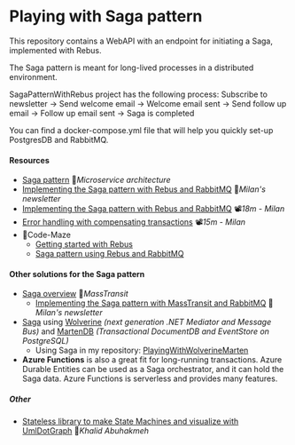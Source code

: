 # Playing with Saga pattern
This repository contains a WebAPI with an endpoint for initiating a Saga, implemented with Rebus.

The Saga pattern is meant for long-lived processes in a distributed environment.

SagaPatternWithRebus project has the following process: Subscribe to newsletter -> Send welcome email -> Welcome email sent -> Send follow up email -> Follow up email sent -> Saga is completed

You can find a docker-compose.yml file that will help you quickly set-up PostgresDB and RabbitMQ.

#### Resources

- [Saga pattern](https://microservices.io/patterns/data/saga.html) 📓*Microservice architecture*
- [Implementing the Saga pattern with Rebus and RabbitMQ](https://www.milanjovanovic.tech/blog/implementing-the-saga-pattern-with-rebus-and-rabbitmq) 📓*Milan's newsletter*
- [Implementing the Saga pattern with Rebus and RabbitMQ](https://youtu.be/dlXCodLxhag) 📽️*18m -* *Milan*
- [Error handling with compensating transactions](https://youtu.be/FPVzevl6Ri8) 📽️*15m -* *Milan*
- 📓Code-Maze
  - [Getting started with Rebus](https://code-maze.com/rebus-dotnet)
  - [Saga pattern using Rebus and RabbitMQ](https://code-maze.com/dotnet-implementing-the-saga-pattern-using-rebus-and-rabbitmq)


#### Other solutions for the Saga pattern

- [Saga overview](https://masstransit.io/documentation/patterns/saga) 📓*MassTransit*
  - [Implementing the Saga pattern with MassTransit and RabbitMQ](https://www.milanjovanovic.tech/blog/implementing-the-saga-pattern-with-masstransit) 📓*Milan's newsletter*
- [Saga](https://wolverine.netlify.app/guide/durability/sagas.html) using [Wolverine](https://wolverine.netlify.app) *(next generation .NET Mediator and Message Bus)* and [MartenDB](https://martendb.io) *(Transactional DocumentDB and EventStore on PostgreSQL)*
  - Using Saga in my repository: [PlayingWithWolverineMarten](https://github.com/19balazs86/PlayingWithWolverineMarten)
- **Azure Functions** is also a great fit for long-running transactions. Azure Durable Entities can be used as a Saga orchestrator, and it can hold the Saga data. Azure Functions is serverless and provides many features.

##### Other

- [Stateless library to make State Machines and visualize with UmlDotGraph](https://khalidabuhakmeh.com/state-machines-light-switches-and-space-travel-with-stateless-and-dotnet-8) 📓*Khalid Abuhakmeh*